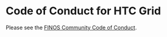 # Code of Conduct for HTC Grid

Please see the [FINOS Community Code of Conduct](https://www.finos.org/code-of-conduct).
